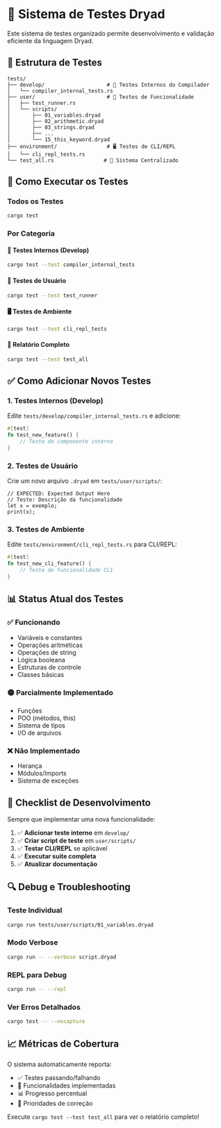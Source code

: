 # 🧪 Sistema de Testes Dryad

Este sistema de testes organizado permite desenvolvimento e validação eficiente da linguagem Dryad.

## 📁 Estrutura de Testes

```
tests/
├── develop/                    # 🔧 Testes Internos do Compilador
│   └── compiler_internal_tests.rs
├── user/                       # 👥 Testes de Funcionalidade
│   ├── test_runner.rs
│   └── scripts/
│       ├── 01_variables.dryad
│       ├── 02_arithmetic.dryad
│       ├── 03_strings.dryad
│       ├── ...
│       └── 15_this_keyword.dryad
├── environment/                # 🖥️ Testes de CLI/REPL
│   └── cli_repl_tests.rs
└── test_all.rs                # 🎯 Sistema Centralizado
```

## 🚀 Como Executar os Testes

### Todos os Testes
```bash
cargo test
```

### Por Categoria

#### 🔧 Testes Internos (Develop)
```bash
cargo test --test compiler_internal_tests
```

#### 👥 Testes de Usuário 
```bash
cargo test --test test_runner
```

#### 🖥️ Testes de Ambiente
```bash
cargo test --test cli_repl_tests
```

#### 🎯 Relatório Completo
```bash
cargo test --test test_all
```

## ✅ Como Adicionar Novos Testes

### 1. Testes Internos (Develop)
Edite `tests/develop/compiler_internal_tests.rs` e adicione:

```rust
#[test]
fn test_new_feature() {
    // Teste do componente interno
}
```

### 2. Testes de Usuário
Crie um novo arquivo `.dryad` em `tests/user/scripts/`:

```dryad
// EXPECTED: Expected Output Here
// Teste: Descrição da funcionalidade
let x = exemplo;
print(x);
```

### 3. Testes de Ambiente
Edite `tests/environment/cli_repl_tests.rs` para CLI/REPL:

```rust
#[test]
fn test_new_cli_feature() {
    // Teste de funcionalidade CLI
}
```

## 📊 Status Atual dos Testes

### ✅ Funcionando
- Variáveis e constantes
- Operações aritméticas
- Operações de string
- Lógica booleana
- Estruturas de controle
- Classes básicas

### 🟡 Parcialmente Implementado
- Funções
- POO (métodos, this)
- Sistema de tipos
- I/O de arquivos

### ❌ Não Implementado
- Herança
- Módulos/Imports
- Sistema de exceções

## 🎯 Checklist de Desenvolvimento

Sempre que implementar uma nova funcionalidade:

1. ✅ **Adicionar teste interno** em `develop/`
2. ✅ **Criar script de teste** em `user/scripts/`
3. ✅ **Testar CLI/REPL** se aplicável
4. ✅ **Executar suite completa**
5. ✅ **Atualizar documentação**

## 🔍 Debug e Troubleshooting

### Teste Individual
```bash
cargo run tests/user/scripts/01_variables.dryad
```

### Modo Verbose
```bash
cargo run -- --verbose script.dryad
```

### REPL para Debug
```bash
cargo run -- --repl
```

### Ver Erros Detalhados
```bash
cargo test -- --nocapture
```

## 📈 Métricas de Cobertura

O sistema automaticamente reporta:
- ✅ Testes passando/falhando
- 🎯 Funcionalidades implementadas
- 📊 Progresso percentual
- 🔧 Prioridades de correção

Execute `cargo test --test test_all` para ver o relatório completo!
